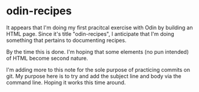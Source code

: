 # odin-recipes

It appears that I'm doing my first pracitcal exercise with Odin by building an HTML page. Since it's title "odin-recipes", I anticipate that I'm doing something that pertains to documenting recipes. 

By the time this is done. I'm hoping that some elements (no pun intended) of HTML become second nature.

I'm adding more to this note for the sole purpose of practicing commits on git. My purpose here is to try and add the subject line and body via the command line. Hoping it works this time around.